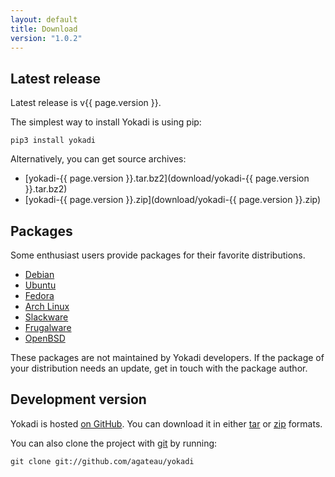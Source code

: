 ```yaml
---
layout: default
title: Download
version: "1.0.2"
---
```

## Latest release

Latest release is v{{ page.version }}.

The simplest way to install Yokadi is using pip:

    pip3 install yokadi

Alternatively, you can get source archives:

- [yokadi-{{ page.version }}.tar.bz2](download/yokadi-{{ page.version }}.tar.bz2)
- [yokadi-{{ page.version }}.zip](download/yokadi-{{ page.version }}.zip)

## Packages

Some enthusiast users provide packages for their favorite distributions.

- [Debian][debian]
- [Ubuntu][ubuntu]
- [Fedora][fedora]
- [Arch Linux][arch]
- [Slackware][slackware]
- [Frugalware][frugal]
- [OpenBSD][openbsd]

These packages are not maintained by Yokadi developers. If the package of your distribution needs
an update, get in touch with the package author.

[debian]: http://packages.debian.org/search?searchon=names&keywords=yokadi
[ubuntu]: http://packages.ubuntu.com/search?searchon=names&keywords=yokadi
[fedora]: http://www.rpmfind.net/linux/rpm2html/search.php?query=yokadi
[arch]: https://aur.archlinux.org/packages/yokadi/
[slackware]: http://github.com/pprkut/slackbuilds-beta/tree/master/good/yokadi/
[frugal]: http://frugalware.org/packages/64105
[openbsd]: http://openports.se/productivity/yokadi

## Development version

Yokadi is hosted [on GitHub][yokadi-github]. You can download it in either
[tar][master-tar] or [zip][master-zip] formats.

You can also clone the project with [git][] by running:

    git clone git://github.com/agateau/yokadi

[yokadi-github]: http://github.com/agateau/yokadi
[master-zip]: http://github.com/agateau/yokadi/zipball/master
[master-tar]: http://github.com/agateau/yokadi/tarball/master
[git]: http://git-scm.com
